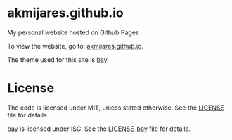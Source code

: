 # akmijares.github.io
My personal website hosted on Github Pages

To view the website, go to: [akmijares.github.io](https://akmijares.github.io/).

The theme used for this site is [bay](https://github.com/eliottvincent/bay).

# License
The code is licensed under MIT, unless stated otherwise. See the [LICENSE](LICENSE) file for details.

[bay](https://github.com/eliottvincent/bay) is licensed under ISC. See the [LICENSE-bay](LICENSE-bay) file for details.
